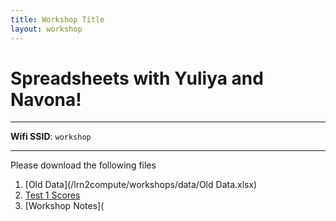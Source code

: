 ```yaml
---
title: Workshop Title
layout: workshop
---
```


# Spreadsheets with Yuliya and Navona!

--------

**Wifi SSID**: `workshop`


---------

Please download the following files


1. [Old Data](/lrn2compute/workshops/data/Old Data.xlsx)
2. [Test 1 Scores](/lrn2compute/workshops/data/Test_1_Score.xlsx)
3. [Workshop Notes](


